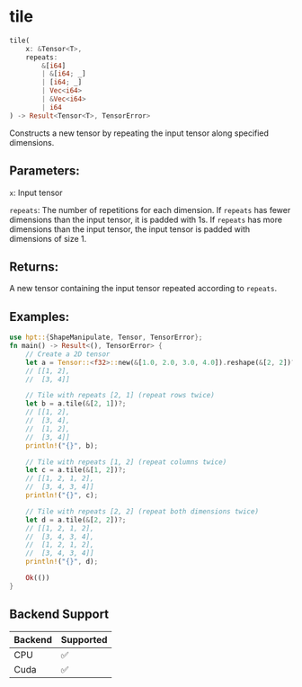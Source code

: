 # tile
```rust
tile(
    x: &Tensor<T>,
    repeats: 
        &[i64]
        | &[i64; _]
        | [i64; _] 
        | Vec<i64> 
        | &Vec<i64>
        | i64
) -> Result<Tensor<T>, TensorError>
```
Constructs a new tensor by repeating the input tensor along specified dimensions.

## Parameters:
`x`: Input tensor

`repeats`: The number of repetitions for each dimension. If `repeats` has fewer dimensions than the input tensor, it is padded with 1s. If `repeats` has more dimensions than the input tensor, the input tensor is padded with dimensions of size 1.

## Returns:
A new tensor containing the input tensor repeated according to `repeats`.

## Examples:
```rust
use hpt::{ShapeManipulate, Tensor, TensorError};
fn main() -> Result<(), TensorError> {
    // Create a 2D tensor
    let a = Tensor::<f32>::new(&[1.0, 2.0, 3.0, 4.0]).reshape(&[2, 2])?;
    // [[1, 2],
    //  [3, 4]]

    // Tile with repeats [2, 1] (repeat rows twice)
    let b = a.tile(&[2, 1])?;
    // [[1, 2],
    //  [3, 4],
    //  [1, 2],
    //  [3, 4]]
    println!("{}", b);

    // Tile with repeats [1, 2] (repeat columns twice)
    let c = a.tile(&[1, 2])?;
    // [[1, 2, 1, 2],
    //  [3, 4, 3, 4]]
    println!("{}", c);

    // Tile with repeats [2, 2] (repeat both dimensions twice)
    let d = a.tile(&[2, 2])?;
    // [[1, 2, 1, 2],
    //  [3, 4, 3, 4],
    //  [1, 2, 1, 2],
    //  [3, 4, 3, 4]]
    println!("{}", d);

    Ok(())
}
```
## Backend Support
| Backend | Supported |
|---------|-----------|
| CPU     | ✅         |
| Cuda    | ✅        |